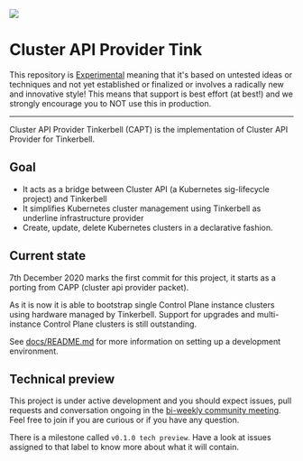 ![](https://img.shields.io/badge/Stability-Experimental-red.svg)

# Cluster API Provider Tink

This repository is
[Experimental](https://github.com/packethost/standards/blob/master/experimental-statement.md)
meaning that it's based on untested ideas or techniques and not yet established
or finalized or involves a radically new and innovative style! This means that
support is best effort (at best!) and we strongly encourage you to NOT use this
in production.

---

Cluster API Provider Tinkerbell (CAPT) is the implementation of Cluster API
Provider for Tinkerbell.

## Goal

* It acts as a bridge between Cluster API (a Kubernetes sig-lifecycle project)
  and Tinkerbell
* It simplifies Kubernetes cluster management using Tinkerbell as underline
  infrastructure provider
* Create, update, delete Kubernetes clusters in a declarative fashion.

## Current state

7th December 2020 marks the first commit for this project, it starts as a
porting from CAPP (cluster api provider packet).

As it is now it is able to bootstrap single Control Plane instance clusters using hardware
managed by Tinkerbell. Support for upgrades and multi-instance Control Plane clusters is
still outstanding.

See [docs/README.md](docs/README.md) for more information on setting up a development
environment.

## Technical preview

This project is under active development and you should expect issues, pull
requests and conversation ongoing in the [bi-weekly community
meeting](https://github.com/tinkerbell/.github/blob/master/COMMUNICATION.md#contributors-mailing-list).
Feel free to join if you are curious or if you have any question.

There is a milestone called `v0.1.0 tech preview`. Have a look at issues
assigned to that label to know more about what it will contain.
